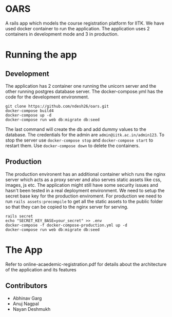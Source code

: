 # OARS 

A rails app which models the course registration platform for IITK. We have used docker container to run the application. The
application uses 2 containers in development mode and 3 in production.

# Running the app

## Development

The application has 2 container one running the unicorn server and the other running postgres database server. The
docker-compose.yml has the code for the development environment.

    git clone https://github.com/ndesh26/oars.git
    docker-compose build4
    docker-compose up -d
    docker-compose run web db:migrate db:seed

The last command will create the db and add dummy values to the database. The credentials for the admin are `admin@iitk.ac.in/admin123`. To stop the
server use `docker-compose stop` and `docker-compose start` to restart them. Use `docker-compose down` to delete the containers.

## Production

The production environent has an additional container which runs the nginx server which acts as a proxy server and also serves
static assets like css, images, js etc. The application might still have some security issues and hasn't been tested in a real
deployment environment. We need to setup the secret base key for the production enviroment. For production we need to run
`rails assets:precompile` to get all the static assets to the public folder so that they can be copied to the nginx server for
serving.

    rails secret
    echo "SECRET_KEY_BASE=your_secret" >> .env
    docker-compose -f docker-compose-production.yml up -d
    docker-compose run web db:migrate db:seed


# The App

Refer to online-acaedemic-registration.pdf for details about the architecture of the application and its features 

## Contributors
* Abhinav Garg
* Anuj Nagpal
* Nayan Deshmukh
